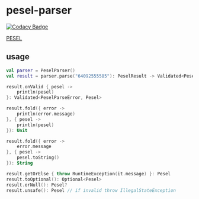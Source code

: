 # pesel-parser

[![Codacy Badge](https://app.codacy.com/project/badge/Grade/274746f83954429db5bec9975cdfc4a8)](https://www.codacy.com?utm_source=github.com&amp;utm_medium=referral&amp;utm_content=crejk/pesel-parser&amp;utm_campaign=Badge_Grade)

[PESEL](https://en.wikipedia.org/wiki/PESEL)

## usage
```kotlin
val parser = PeselParser()
val result = parser.parse("64092555585"): PeselResult -> Validated<PeselParseError, Pesel>

result.onValid { pesel ->
    println(pesel)
}: Validated<PeselParseError, Pesel>

result.fold({ error ->
    println(error.message)
}, { pesel ->
    println(pesel)
}): Unit

result.fold({ error ->
    error.message
}, { pesel ->
    pesel.toString()
}): String

result.getOrElse { throw RuntimeException(it.message) }: Pesel
result.toOptional(): Optional<Pesel>
result.orNull(): Pesel?
result.unsafe(): Pesel // if invalid throw IllegalStateException
```
